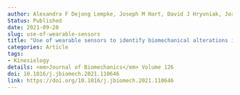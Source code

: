 ```yaml
---
author: Alexandra F Dejong Lempke, Joseph M Hart, David J Hryvniak, Jordan Rodu, Jay Hertel
Status: Published
date: 2021-09-20
slug: use-of-wearable-sensors
title: "Use of wearable sensors to identify biomechanical alterations in runners with Exercise-Related lower leg pain"
categories: Article
tags:
- Kinesiology
details: <em>Journal of Biomechanics</em> Volume 126 
doi: 10.1016/j.jbiomech.2021.110646
link: https://doi.org/10.1016/j.jbiomech.2021.110646
---
```

